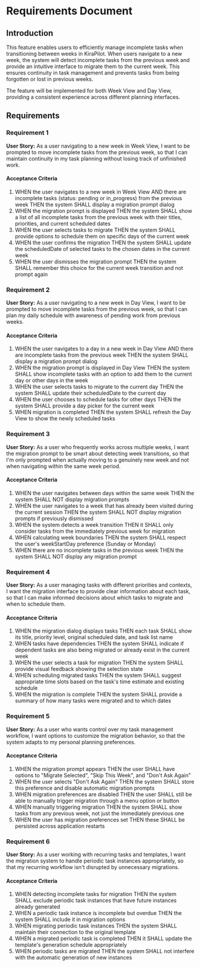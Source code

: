 # Requirements Document

## Introduction

This feature enables users to efficiently manage incomplete tasks when transitioning between weeks in KiraPilot. When users navigate to a new week, the system will detect incomplete tasks from the previous week and provide an intuitive interface to migrate them to the current week. This ensures continuity in task management and prevents tasks from being forgotten or lost in previous weeks.

The feature will be implemented for both Week View and Day View, providing a consistent experience across different planning interfaces.

## Requirements

### Requirement 1

**User Story:** As a user navigating to a new week in Week View, I want to be prompted to move incomplete tasks from the previous week, so that I can maintain continuity in my task planning without losing track of unfinished work.

#### Acceptance Criteria

1. WHEN the user navigates to a new week in Week View AND there are incomplete tasks (status: pending or in_progress) from the previous week THEN the system SHALL display a migration prompt dialog
2. WHEN the migration prompt is displayed THEN the system SHALL show a list of all incomplete tasks from the previous week with their titles, priorities, and current scheduled dates
3. WHEN the user selects tasks to migrate THEN the system SHALL provide options to schedule them on specific days of the current week
4. WHEN the user confirms the migration THEN the system SHALL update the scheduledDate of selected tasks to the chosen dates in the current week
5. WHEN the user dismisses the migration prompt THEN the system SHALL remember this choice for the current week transition and not prompt again

### Requirement 2

**User Story:** As a user navigating to a new week in Day View, I want to be prompted to move incomplete tasks from the previous week, so that I can plan my daily schedule with awareness of pending work from previous weeks.

#### Acceptance Criteria

1. WHEN the user navigates to a day in a new week in Day View AND there are incomplete tasks from the previous week THEN the system SHALL display a migration prompt dialog
2. WHEN the migration prompt is displayed in Day View THEN the system SHALL show incomplete tasks with an option to add them to the current day or other days in the week
3. WHEN the user selects tasks to migrate to the current day THEN the system SHALL update their scheduledDate to the current day
4. WHEN the user chooses to schedule tasks for other days THEN the system SHALL provide a day picker for the current week
5. WHEN migration is completed THEN the system SHALL refresh the Day View to show the newly scheduled tasks

### Requirement 3

**User Story:** As a user who frequently works across multiple weeks, I want the migration prompt to be smart about detecting week transitions, so that I'm only prompted when actually moving to a genuinely new week and not when navigating within the same week period.

#### Acceptance Criteria

1. WHEN the user navigates between days within the same week THEN the system SHALL NOT display migration prompts
2. WHEN the user navigates to a week that has already been visited during the current session THEN the system SHALL NOT display migration prompts if previously dismissed
3. WHEN the system detects a week transition THEN it SHALL only consider tasks from the immediately previous week for migration
4. WHEN calculating week boundaries THEN the system SHALL respect the user's weekStartDay preference (Sunday or Monday)
5. WHEN there are no incomplete tasks in the previous week THEN the system SHALL NOT display any migration prompt

### Requirement 4

**User Story:** As a user managing tasks with different priorities and contexts, I want the migration interface to provide clear information about each task, so that I can make informed decisions about which tasks to migrate and when to schedule them.

#### Acceptance Criteria

1. WHEN the migration dialog displays tasks THEN each task SHALL show its title, priority level, original scheduled date, and task list name
2. WHEN tasks have dependencies THEN the system SHALL indicate if dependent tasks are also being migrated or already exist in the current week
3. WHEN the user selects a task for migration THEN the system SHALL provide visual feedback showing the selection state
4. WHEN scheduling migrated tasks THEN the system SHALL suggest appropriate time slots based on the task's time estimate and existing schedule
5. WHEN the migration is complete THEN the system SHALL provide a summary of how many tasks were migrated and to which dates

### Requirement 5

**User Story:** As a user who wants control over my task management workflow, I want options to customize the migration behavior, so that the system adapts to my personal planning preferences.

#### Acceptance Criteria

1. WHEN the migration prompt appears THEN the user SHALL have options to "Migrate Selected", "Skip This Week", and "Don't Ask Again"
2. WHEN the user selects "Don't Ask Again" THEN the system SHALL store this preference and disable automatic migration prompts
3. WHEN migration preferences are disabled THEN the user SHALL still be able to manually trigger migration through a menu option or button
4. WHEN manually triggering migration THEN the system SHALL show tasks from any previous week, not just the immediately previous one
5. WHEN the user has migration preferences set THEN these SHALL be persisted across application restarts

### Requirement 6

**User Story:** As a user working with recurring tasks and templates, I want the migration system to handle periodic task instances appropriately, so that my recurring workflow isn't disrupted by unnecessary migrations.

#### Acceptance Criteria

1. WHEN detecting incomplete tasks for migration THEN the system SHALL exclude periodic task instances that have future instances already generated
2. WHEN a periodic task instance is incomplete but overdue THEN the system SHALL include it in migration options
3. WHEN migrating periodic task instances THEN the system SHALL maintain their connection to the original template
4. WHEN a migrated periodic task is completed THEN it SHALL update the template's generation schedule appropriately
5. WHEN periodic tasks are migrated THEN the system SHALL not interfere with the automatic generation of new instances
